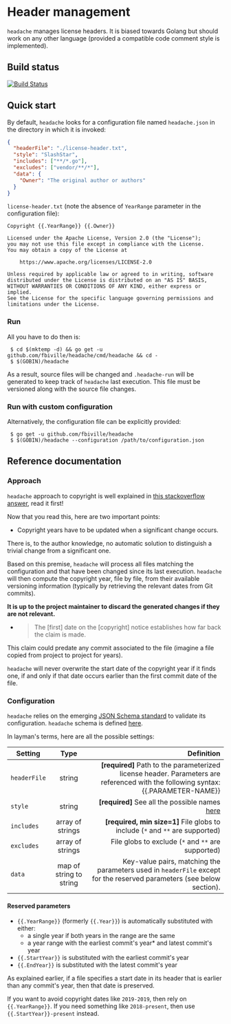 # Header management

`headache` manages license headers.
It is biased towards Golang but should work on any other language (provided a compatible code comment style is implemented).

## Build status

[![Build Status](https://github.com/fbiville/headache/workflows/CI/badge.svg)](https://github.com/fbiville/headache/actions)

## Quick start

By default, `headache` looks for a configuration file named `headache.json` in the directory in which it is invoked:

```json
{
  "headerFile": "./license-header.txt",
  "style": "SlashStar",
  "includes": ["**/*.go"],
  "excludes": ["vendor/**/*"],
  "data": {
    "Owner": "The original author or authors"
  }
}
```

`license-header.txt` (note the absence of `YearRange` parameter in the configuration file):
```
Copyright {{.YearRange}} {{.Owner}}

Licensed under the Apache License, Version 2.0 (the "License");
you may not use this file except in compliance with the License.
You may obtain a copy of the License at

    https://www.apache.org/licenses/LICENSE-2.0

Unless required by applicable law or agreed to in writing, software
distributed under the License is distributed on an "AS IS" BASIS,
WITHOUT WARRANTIES OR CONDITIONS OF ANY KIND, either express or implied.
See the License for the specific language governing permissions and
limitations under the License.
```

### Run

All you have to do then is:
```shell
 $ cd $(mktemp -d) && go get -u github.com/fbiville/headache/cmd/headache && cd -
 $ $(GOBIN)/headache
```

As a result, source files will be changed and `.headache-run` will be generated to keep track of `headache` last execution.
This file must be versioned along with the source file changes.

### Run with custom configuration

Alternatively, the configuration file can be explicitly provided:
```shell
 $ go get -u github.com/fbiville/headache
 $ $(GOBIN)/headache --configuration /path/to/configuration.json
```

## Reference documentation

### Approach

`headache` approach to copyright is well explained in [this stackoverflow answer](https://stackoverflow.com/a/2391555/277128), 
read it first!

Now that you read this, here are two important points:

 - Copyright years have to be updated when a significant change occurs.
 
There is, to the author knowledge, no automatic solution to distinguish a trivial change from a significant one.

Based on this premise, `headache` will process all files matching the configuration and that have been changed since its last execution.
`headache` will then compute the copyright year, file by file, from their available versioning information (typically by retrieving the relevant dates from Git commits).

**It is up to the project maintainer to discard the generated changes if they are not relevant.**

 - > The [first] date on the [copyright] notice establishes how far back the claim is made.
 
This claim could predate any commit associated to the file (imagine a file copied from project to project for years).

`headache` will never overwrite the start date of the copyright year if it finds one, if and only if that date occurs earlier than the first commit date of the file.

### Configuration

`headache` relies on the emerging [JSON Schema standard](https://json-schema.org/) to validate its configuration.
`headache` schema is defined [here](https://fbiville.github.io/headache/schema.json).

In layman's terms, here are all the possible settings:

Setting            | Type                    | Definition                                             |
| ---------------- |:----------------------: | -----------------------------------------------------: |
| `headerFile`     | string                  | **[required]** Path to the parameterized license header. Parameters are referenced with the following syntax: {{.PARAMETER-NAME}}               |
| `style`          | string                  | **[required]** See all the possible names [here](https://fbiville.github.io/headache/schema.json) |
| `includes`       | array of strings        | **[required, min size=1]** File globs to include (`*` and `**` are supported)     |
| `excludes`       | array of strings        | File globs to exclude (`*` and `**` are supported)     |
| `data`           | map of string to string | Key-value pairs, matching the parameters used in `headerFile` except for the reserved parameters (see below section).


#### Reserved parameters

 - `{{.YearRange}}` (formerly `{{.Year}}`) is automatically substituted with either:
     - a single year if both years in the range are the same
     - a year range with the earliest commit's year* and latest commit's year
 - `{{.StartYear}}` is substituted with the earliest commit's year
 - `{{.EndYear}}` is substituted with the latest commit's year
 
As explained earlier, if a file specifies a start date in its header that is earlier than any commit's year, then that
date is preserved.

If you want to avoid copyright dates like `2019-2019`, then rely on `{{.YearRange}}`.
If you need something like `2018-present`, then use `{{.StartYear}}-present` instead.

